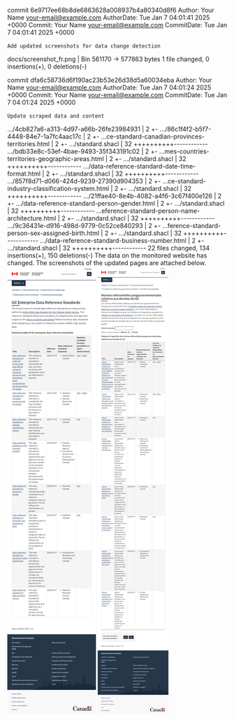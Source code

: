 commit 6e9717ee68b8de6863628a008937b4a80340d8f6
Author:     Your Name <your-email@example.com>
AuthorDate: Tue Jan 7 04:01:41 2025 +0000
Commit:     Your Name <your-email@example.com>
CommitDate: Tue Jan 7 04:01:41 2025 +0000

    Add updated screenshots for data change detection

 docs/screenshot_fr.png | Bin 561170 -> 577863 bytes
 1 file changed, 0 insertions(+), 0 deletions(-)

commit dfa6c58736d6f190ac23b53e26d38d5a60034eba
Author:     Your Name <your-email@example.com>
AuthorDate: Tue Jan 7 04:01:24 2025 +0000
Commit:     Your Name <your-email@example.com>
CommitDate: Tue Jan 7 04:01:24 2025 +0000

    Update scraped data and content

 .../4cb827a6-a313-4d97-a66b-26fe23984931           |  2 +-
 .../86c1f4f2-b5f7-4448-84e7-1a7fc4aac17c           |  2 +-
 ...ce-standard-canadian-provinces-territories.html |  2 +-
 .../standard.shacl                                 | 32 ++++++++++------------
 .../bdb33e8c-53ef-4bae-9493-35f343191c02           |  2 +-
 ...mes-countries-territories-geographic-areas.html |  2 +-
 .../standard.shacl                                 | 32 ++++++++++------------
 .../data-reference-standard-date-time-format.html  |  2 +-
 .../standard.shacl                                 | 32 ++++++++++------------
 .../857f8d71-d066-424d-9239-27390d904353           |  2 +-
 ...ce-standard-industry-classification-system.html |  2 +-
 .../standard.shacl                                 | 32 ++++++++++------------
 .../21ffae40-8e4b-4082-a4f6-3c67f400e126           |  2 +-
 .../data-reference-standard-person-gender.html     |  2 +-
 .../standard.shacl                                 | 32 ++++++++++------------
 ...eference-standard-person-name-architecture.html |  2 +-
 .../standard.shacl                                 | 32 ++++++++++------------
 .../9c36431e-d916-498d-9779-0c52ce840293           |  2 +-
 ...ference-standard-person-sex-assigned-birth.html |  2 +-
 .../standard.shacl                                 | 32 ++++++++++------------
 .../data-reference-standard-business-number.html   |  2 +-
 .../standard.shacl                                 | 32 ++++++++++------------
 22 files changed, 134 insertions(+), 150 deletions(-)
The data on the monitored website has changed. The screenshots of the updated pages are attached below.
![Screenshot EN](https://github.com/PatLittle/GC-Ref-Data-Tracker/blob/main/docs/screenshot_en.png?raw=true)
![Screenshot FR](https://github.com/PatLittle/GC-Ref-Data-Tracker/blob/main/docs/screenshot_fr.png?raw=true)
